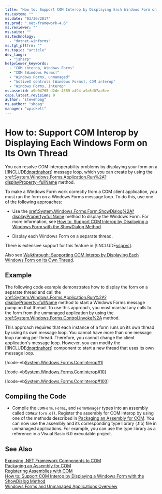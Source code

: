```yaml
---
title: "How to: Support COM Interop by Displaying Each Windows Form on Its Own Thread | Microsoft Docs"
ms.custom: ""
ms.date: "03/30/2017"
ms.prod: ".net-framework-4.6"
ms.reviewer: ""
ms.suite: ""
ms.technology: 
  - "dotnet-winforms"
ms.tgt_pltfrm: ""
ms.topic: "article"
dev_langs: 
  - "jsharp"
helpviewer_keywords: 
  - "COM interop, Windows Forms"
  - "COM [Windows Forms]"
  - "Windows Forms, unmanaged"
  - "ActiveX controls [Windows Forms], COM interop"
  - "Windows Forms, interop"
ms.assetid: a9e04765-d2de-4389-a494-a9a6d07aa6ee
caps.latest.revision: 9
author: "stevehoag"
ms.author: "shoag"
manager: "wpickett"
---
```

# How to: Support COM Interop by Displaying Each Windows Form on Its Own Thread
You can resolve COM interoperability problems by displaying your form on a [!INCLUDE[dnprdnshort](../../../../includes/dnprdnshort-md.md)] message loop, which you can create by using the <xref:System.Windows.Forms.Application.Run%2A?displayProperty=fullName> method.  
  
 To make a Windows Form work correctly from a COM client application, you must run the form on a Windows Forms message loop. To do this, use one of the following approaches:  
  
-   Use the <xref:System.Windows.Forms.Form.ShowDialog%2A?displayProperty=fullName> method to display the Windows Form. For more information, see [How to: Support COM Interop by Displaying a Windows Form with the ShowDialog Method](../../../../docs/framework/winforms/advanced/how-to-support-com-interop-by-displaying-a-windows-form-with-the-showdialog-method.md).  
  
-   Display each Windows Form on a separate thread.  
  
 There is extensive support for this feature in [!INCLUDE[vsprvs](../../../../includes/vsprvs-md.md)].  
  
 Also see [Walkthrough: Supporting COM Interop by Displaying Each Windows Form on Its Own Thread](http://msdn.microsoft.com/library/ms233639\(v=vs.110\)).  
  
## Example  
 The following code example demonstrates how to display the form on a separate thread and call the <xref:System.Windows.Forms.Application.Run%2A?displayProperty=fullName> method to start a Windows Forms message pump on that thread. To use this approach, you must marshal any calls to the form from the unmanaged application by using the <xref:System.Windows.Forms.Control.Invoke%2A> method.  
  
 This approach requires that each instance of a form runs on its own thread by using its own message loop. You cannot have more than one message loop running per thread. Therefore, you cannot change the client application's message loop. However, you can modify the [!INCLUDE[dnprdnshort](../../../../includes/dnprdnshort-md.md)] component to start a new thread that uses its own message loop.  
  
 [!code-vb[System.Windows.Forms.ComInterop#1](../../../../samples/snippets/visualbasic/VS_Snippets_Winforms/System.Windows.Forms.ComInterop/VB/COMForm.vb#1)]  
  
 [!code-vb[System.Windows.Forms.ComInterop#10](../../../../samples/snippets/visualbasic/VS_Snippets_Winforms/System.Windows.Forms.ComInterop/VB/FormManager.vb#10)]  
  
 [!code-vb[System.Windows.Forms.ComInterop#100](../../../../samples/snippets/visualbasic/VS_Snippets_Winforms/System.Windows.Forms.ComInterop/VB/Form1.vb#100)]  
  
## Compiling the Code  
  
-   Compile the `COMForm`, `Form1`, and `FormManager` types into an assembly called `COMWinform.dll`. Register the assembly for COM interop by using one of the methods described in [Packaging an Assembly for COM](../../../../docs/framework/interop/packaging-an-assembly-for-com.md). You can now use the assembly and its corresponding type library (.tlb) file in unmanaged applications. For example, you can use the type library as a reference in a Visual Basic 6.0 executable project.  
  
## See Also  
 [Exposing .NET Framework Components to COM](../../../../docs/framework/interop/exposing-net-framework-components-to-com.md)   
 [Packaging an Assembly for COM](../../../../docs/framework/interop/packaging-an-assembly-for-com.md)   
 [Registering Assemblies with COM](../../../../docs/framework/interop/registering-assemblies-with-com.md)   
 [How to: Support COM Interop by Displaying a Windows Form with the ShowDialog Method](../../../../docs/framework/winforms/advanced/how-to-support-com-interop-by-displaying-a-windows-form-with-the-showdialog-method.md)   
 [Windows Forms and Unmanaged Applications Overview](../../../../docs/framework/winforms/advanced/windows-forms-and-unmanaged-applications-overview.md)